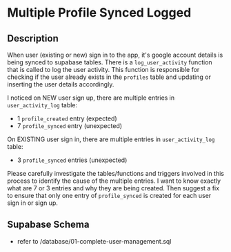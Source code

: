 # Multiple Profile Synced Logged

## Description

When user (existing or new) sign in to the app, it's google account details is being synced to supabase tables. There is a `log_user_activity` function that is called to log the user activity. This function is responsible for checking if the user already exists in the `profiles` table and updating or inserting the user details accordingly.

I noticed on NEW user sign up, there are multiple entries in `user_activity_log` table:

- 1 `profile_created` entry (expected)
- 7 `profile_synced` entry (unexpected)

On EXISTING user sign in, there are multiple entries in `user_activity_log` table:

- 3 `profile_synced` entries (unexpected)

Please carefully investigate the tables/functions and triggers involved in this process to identify the cause of the multiple entries. I want to know exactly what are 7 or 3 entries and why they are being created. Then suggest a fix to ensure that only one entry of `profile_synced` is created for each user sign in or sign up.

## Supabase Schema

- refer to /database/01-complete-user-management.sql
